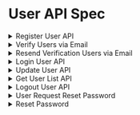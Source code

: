 # User API Spec

<details><summary>Register User API</summary>

### Endpoint : ```POST /api/v1/users/create```

Request Body :

> Digunakan untuk membuat user dengan email, username, password

```json
{
  "email": "roby@byamri.com",
  "username": "Roby Yasir Amri",
  "password": "password123"
}
```

Response Body Success :

> Menampilkan respons success ketika user berhasil dibuat

```json
{
  "success": "true",
  "message": "User created successfully. Please check your email to verify your account.",
  "data": {
    "id": 1,
    "email": "roby@byamri.com",
    "username": "roby"
  }
}
```

Response Body Error/Failed:

> Menampilkan respons error/failed ketika user sudah membuat akun

```json
{
  "success": "false",
  "errors": "Email already exists"
}
```

</details>

<details><summary>Verify Users via Email</summary>

> Verify email didapatkan ketika user mendaftar menggunakan email dengan benar, dan status `isVerified` akan otomatis menjadi `true` ketika verifikasi berhasil dilakukan

### Endpoint : ```GET /api/v1/users/verify-email/:id/:token```

Response Body Success :

```html
<html>
  <head>
    <title>Email Verified!</title>
  </head>

  <body>
    <h2>Hello, Roby Yasir Amri</h2>
    <h2>Your account has been successfully verified</h2>
  </body>
</html>
```

Rsponse Body Error :

```json
{
  "success": "false",
  "message": "Invalid token or user does not exist"
}
```

</details>

<details><summary>Resend Verification Users via Email</summary>


> Resend verification digunakan untuk user yang belum melakukan verifikasi email.

Endpoint : GET /api/v1/users/resend-verification-email

Request Body :

```json
{
  "email": "robyyasiramri@gmail.com"
}
```

Respons Body Success :

```json
{
  "success": "true",
  "message": "Verification email resent successfully"
}
```

Respons Body Error/Sudah Verified :

```json
{
  "success": "false",
  "message": "Email is already verified"
}
```

Respons Body Error/UserNotFound :

```json
{
  "success": "false",
  "message": "User not found"
}
```

</details>

<details><summary>Login User API</summary>

### Endpoint : ```POST /api/v1/users/login```

Request Body :

> Digunakan untuk users login menggunakan email dan password

```json
{
  "email": "roby@byamri.com",
  "password": "password123"
}
```

Response Body success :

> Menampilkan respons success ketika user berhasil login

```json
{
  "success": "true",
  "message": "Login successfully",
  "data": {
    "id": 1,
    "email": "roby@byamri.com",
    "username": "Roby Yasir Amri",
    "isVerified": true,
    "token": "unique-token"
  }
}
```

Response body error :

> Menampilkan error respons ketika email/user tidak tersedia

```json
{
  "success": "false",
  "message": "Email not found!"
}
```

</details>

<details><summary>Update User API</summary>

### Endpoint: ```PATCH /api/v1/users/update/{id}```

> Melakukan update users berdasarkan ID. Untuk memastikan user telah terupdate, bisa mengunakan `Get User List API` dan filter berdasarkan ID.

> Catatan:

1. User tidak diijinkan melakukan perubahan pada email.
2. Username tidak boleh sama dengan existing

Request Body :

```json
{
  "username": "Roby Update new",
  "password": "password1232"
}
```

Response body success :

```json
{
  "success": "true",
  "message": "User updated Successfully!",
  "data": {
    "id": 1,
    "username": "Roby Update new"
  }
}
```

Response body error :

> Menampilkan pesan error jika user id tidak ditemukan

```json
{
  "success": "false",
  "message": "User ID not found!"
}
```

> Menampilkan pesan error jika user sudah tersedia sebelumnya

```json
{
  "success": "false",
  "message": "Username already exists"
}
```

</details>

<details><summary>Get User List API</summary>

### Endpoint : ```POST /api/v1/users/read```

> Untuk menampilkan semua existing users. Kita juga bisa menggunakan filter berdasarkan id, email dan username

Response body success :

> Tidak perlu mengisi request body, akan menampilkan semua user

```json
{
  "success": "true",
  "message": "List users",
  "current_page": 1,
  "total_page": 1,
  "total_data": 5,
  "query": [
    {
      "id": 1,
      "email": "roby@byamri.com",
      "username": "Roby Yasir Amri",
      "password": "$2a$10$on1CR1/Bz/VufskYYOpS9uCT0WKSCnt79C1O6qqqWNiTALleuyOoy",
      "updated_at": "2024-05-27T03:47:59.718Z",
      "created_at": "2024-05-27T03:47:59.718Z"
    }
  ]
}
```

Request Body succes filter based:

```json
{
  "filter": {
    "id": 1
  }
}
```

Respons Body succes filter based:

```json
{
  "success": "true",
  "message": "List users",
  "current_page": 1,
  "total_page": 1,
  "total_data": 5,
  "query": [
    {
      "id": 1,
      "email": "roby@byamri.com",
      "username": "Roby Yasir Amri",
      "password": "$2a$10$on1CR1/Bz/VufskYYOpS9uCT0WKSCnt79C1O6qqqWNiTALleuyOoy",
      "updated_at": "2024-05-27T03:47:59.718Z",
      "created_at": "2024-05-27T03:47:59.718Z"
    },
    {
      "id": 2,
      "email": "roby2@byamri.com",
      "username": "Roby Yasir Amri",
      "password": "$2a$10$on1CR1/Bz/VufskYYOpS9uCT0WKSCnt79C1O6qqqWNiTALleuyOoy",
      "updated_at": "2024-05-27T03:47:59.718Z",
      "created_at": "2024-05-27T03:47:59.718Z"
    }
  ]
}
```

Response body error :

```json
{
  "errors": "Unautorized"
}
```

</details>

<details><summary>Logout User API</summary>


### Endpoint : ```DELETE /api/v1/users/delete/{id}```

Reponse body Success :

```json
{
  "success": "true",
  "message": "Successfully delete users!"
}
```

Response Body Error :

```json
{
  "success": "false",
  "message": "User id not found"
}
```

</details>


<details><summary>User Request Reset Password</summary>


### Endpoint : ```POST /api/v1/users/request-password-reset```

> Ini digunakan untuk user melakukan request password, dan token akan dikirim via email dan valid selama 1 jam

Request Body :

```json
{
  "email": "robyyasiramri@gmail.com"
}
```

Response Body Success:

```json
{
  "success": "true",
  "message": "Email sent to robyyasiramri@gmail.com with further instructions"
}
```

Response Body Error:

```json
{
  "success": "false",
  "message": "User with this email does not exist"
}
```

</details>

<details><summary>Reset Password</summary>


### Endpoint : ```POST /api/v1/users/reset/:token```

> Setelah melakukan request password, akan mendapatkan link berisi token

Request Body :

```json
{
  "password": "new-password"
}
```

Respons Body Success :

```json
{
  "success": "true",
  "message": "Password has been reset successfully"
}
```

Response Body Error :

```json
{
  "success": "false",
  "message": "Password reset token is invalid or has expired"
}
```

</details>
